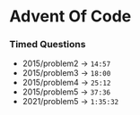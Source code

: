 # Advent Of Code

### Timed Questions

-   2015/problem2 -> `14:57`
-   2015/problem3 -> `18:00`
-   2015/problem4 -> `25:12`
-   2015/problem5 -> `37:36`
-   2021/problem5 -> `1:35:32`
